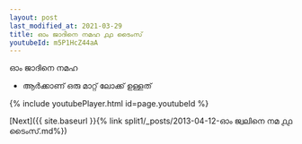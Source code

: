 ```yaml
---
layout: post
last_modified_at: 2021-03-29
title: ഓം ജാദിനെ നമഹ ൧൧ ടൈംസ്
youtubeId: m5P1HcZ44aA
---
```

 
 
 ഓം ജാദിനെ നമഹ 
 
 -  ആർക്കാണ് ഒരു മാറ്റ് ലോക്ക് ഉള്ളത് 
 
  
 
  
 
 
 
 
 
 


{% include youtubePlayer.html id=page.youtubeId %}
 
[Next]({{ site.baseurl }}{% link  split1/_posts/2013-04-12-ഓം  ജ്വലിനെ  നമ ൧൧ ടൈംസ്.md%})
 
